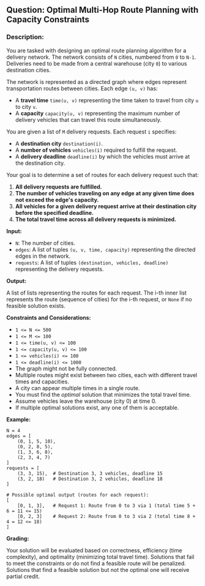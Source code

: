 ## Question: Optimal Multi-Hop Route Planning with Capacity Constraints

### Description:

You are tasked with designing an optimal route planning algorithm for a delivery network. The network consists of `N` cities, numbered from `0` to `N-1`. Deliveries need to be made from a central warehouse (city `0`) to various destination cities.

The network is represented as a directed graph where edges represent transportation routes between cities. Each edge `(u, v)` has:

*   A **travel time** `time(u, v)` representing the time taken to travel from city `u` to city `v`.
*   A **capacity** `capacity(u, v)` representing the maximum number of delivery vehicles that can travel this route simultaneously.

You are given a list of `M` delivery requests. Each request `i` specifies:

*   A **destination city** `destination(i)`.
*   A **number of vehicles** `vehicles(i)` required to fulfill the request.
*   A **delivery deadline** `deadline(i)` by which the vehicles must arrive at the destination city.

Your goal is to determine a set of routes for each delivery request such that:

1.  **All delivery requests are fulfilled.**
2.  **The number of vehicles traveling on any edge at any given time does not exceed the edge's capacity.**
3.  **All vehicles for a given delivery request arrive at their destination city before the specified deadline.**
4.  **The total travel time across all delivery requests is minimized.**

**Input:**

*   `N`: The number of cities.
*   `edges`: A list of tuples `(u, v, time, capacity)` representing the directed edges in the network.
*   `requests`: A list of tuples `(destination, vehicles, deadline)` representing the delivery requests.

**Output:**

A list of lists representing the routes for each request. The i-th inner list represents the route (sequence of cities) for the i-th request, or `None` if no feasible solution exists.

**Constraints and Considerations:**

*   `1 <= N <= 500`
*   `1 <= M <= 100`
*   `1 <= time(u, v) <= 100`
*   `1 <= capacity(u, v) <= 100`
*   `1 <= vehicles(i) <= 100`
*   `1 <= deadline(i) <= 1000`
*   The graph might not be fully connected.
*   Multiple routes might exist between two cities, each with different travel times and capacities.
*   A city can appear multiple times in a single route.
*   You must find the *optimal* solution that minimizes the total travel time.
*   Assume vehicles leave the warehouse (city 0) at time 0.
*   If multiple optimal solutions exist, any one of them is acceptable.

**Example:**

```
N = 4
edges = [
    (0, 1, 5, 10),
    (0, 2, 8, 5),
    (1, 3, 6, 8),
    (2, 3, 4, 7)
]
requests = [
    (3, 3, 15),  # Destination 3, 3 vehicles, deadline 15
    (3, 2, 18)   # Destination 3, 2 vehicles, deadline 18
]

# Possible optimal output (routes for each request):
[
    [0, 1, 3],   # Request 1: Route from 0 to 3 via 1 (total time 5 + 6 = 11 <= 15)
    [0, 2, 3]    # Request 2: Route from 0 to 3 via 2 (total time 8 + 4 = 12 <= 18)
]
```

**Grading:**

Your solution will be evaluated based on correctness, efficiency (time complexity), and optimality (minimizing total travel time). Solutions that fail to meet the constraints or do not find a feasible route will be penalized. Solutions that find a feasible solution but not the optimal one will receive partial credit.
